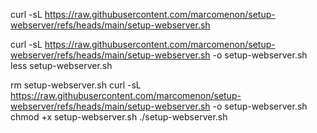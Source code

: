 curl -sL https://raw.githubusercontent.com/marcomenon/setup-webserver/refs/heads/main/setup-webserver.sh

curl -sL https://raw.githubusercontent.com/marcomenon/setup-webserver/refs/heads/main/setup-webserver.sh -o setup-webserver.sh
less setup-webserver.sh

rm setup-webserver.sh
curl -sL https://raw.githubusercontent.com/marcomenon/setup-webserver/refs/heads/main/setup-webserver.sh -o setup-webserver.sh
chmod +x setup-webserver.sh
./setup-webserver.sh
